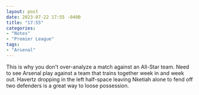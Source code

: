 ```yaml
---
layout: post
date: 2023-07-22 17:55 -0400
title: "17:55"
categories:
- "Notes"
- "Premier League"
tags:
- "Arsenal"
---
```


This is why you don't over-analyze a match against an All-Star team. Need to see Arsenal play against a team that trains together week in and week out. Havertz dropping in the left half-space leaving Nketiah alone to fend off two defenders is a great way to loose possession.
